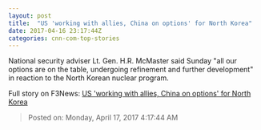 ```yaml
---
layout: post
title:  "US 'working with allies, China on options' for North Korea"
date: 2017-04-16 23:17:44Z
categories: cnn-com-top-stories
---
```


National security adviser Lt. Gen. H.R. McMaster said Sunday "all our options are on the table, undergoing refinement and further development" in reaction to the North Korean nuclear program.


Full story on F3News: [US 'working with allies, China on options' for North Korea](http://www.f3nws.com/n/t42qnD)

> Posted on: Monday, April 17, 2017 4:17:44 AM
